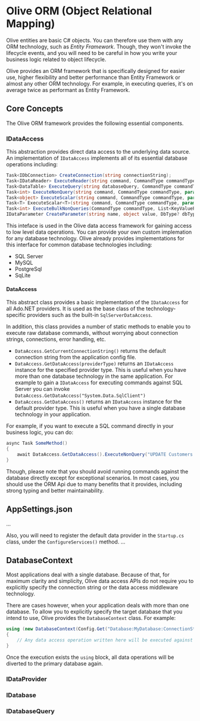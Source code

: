 # Olive ORM (Object Relational Mapping)

Olive entities are basic C# objects. You can therefore use them with any ORM technology, such as *Entity Framework*. Though, they won't invoke the lifecycle events, and you will need to be careful in how you write your business logic related to object lifecycle.

Olive provides an ORM framework that is specifically designed for easier use, higher flexibility and better performance than Entity Framework or almost any other ORM technology. For example, in executing queries, it's on average twice as performant as Entity Framework.

## Core Concepts
The Olive ORM framework provides the following essential components.

### IDataAccess
This abstraction provides direct data access to the underlying data source. An implementation of `IDataAccess` implements all of its essential database operations including:
```csharp
Task<IDbConnection> CreateConnection(string connectionString);
Task<IDataReader> ExecuteReader(string command, CommandType commandType, params IDataParameter[] @params);
Task<DataTable> ExecuteQuery(string databaseQuery, CommandType commandType, params IDataParameter[] @params);
Task<int> ExecuteNonQuery(string command, CommandType commandType, params IDataParameter[] @params);
Task<object> ExecuteScalar(string command, CommandType commandType, params IDataParameter[] @params);
Task<T> ExecuteScalar<T>(string command, CommandType commandType, params IDataParameter[] @params);
Task<int> ExecuteBulkNonQueries(CommandType commandType, List<KeyValuePair<string, IDataParameter[]>> commands);
IDataParameter CreateParameter(string name, object value, DbType? dbType);
```

This inteface is used in the Olive data access framework for gaining access to low level data operations. You can provide your own custom implemation for any database technology. Olive already provides implementations for this interface for common database technologies including: 

- SQL Server
- MySQL
- PostgreSql
- SqLite

#### DataAccess
This abstract class provides a basic implementation of the `IDataAccess` for all Ado.NET providers. It is used as the base class of the technology-specific providers such as the built-in `SqlServerDataAccess`. 

In addition, this class provides a number of static methods to enable you to execute raw database commands, without worrying about connection strings, connections, error handling, etc.

- `DataAccess.GetCurrentConnectionString()` returns the default connection string from the application config file.
- `DataAccess.GetDataAccess(providerType)` returns an `IDataAccess` instance for the specified provider type. This is useful when you have more than one database technology in the same application. For example to gain a `IDataAccess` for executing commands against SQL Server you can invoke `DataAccess.GetDataAccess("System.Data.SqlClient")`
- `DataAccess.GetDataAccess()` returns an `IDataAccess` instance for the default provider type. This is useful when you have a single database technology in your application.

For example, if you want to execute a SQL command directly in your business logic, you can do:
```csharp
async Task SomeMethod()
{
    await DataAccess.GetDataAccess().ExecuteNonQuery("UPDATE Customers SET IsArchived = 1");
}
```
Though, please note that you should avoid running commands against the database directly except for exceptional scenarios.
In most cases, you should use the ORM Api due to many benefits that it provides, including strong typing and better maintainability.

## AppSettings.json
...

Also, you will need to register the default data provider in the `Startup.cs` class, under the `ConfigureServices()` method.
...

## DatabaseContext
Most applications deal with a single database. Because of that, for maximum clarity and simplicity, Olive data access APIs do not require you to explicitly specify the connection string or the data access middleware technology.

There are cases however, when your application deals with more than one database. To allow you to explicitly specify the target database that you intend to use, Olive provides the `DatabaseContext` class. For example:

```csharp
using (new DatabaseContext(Config.Get("Database:MyDatabase:ConnectionString")))
{
    // Any data access operation written here will be executed against that database.
}
```
Once the execution exists the `using` block, all data operations will be diverted to the primary database again.

### IDataProvider

### IDatabase

### IDatabaseQuery<T>
  


